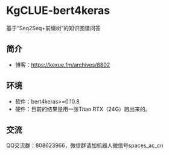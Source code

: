 # KgCLUE-bert4keras
基于“Seq2Seq+前缀树”的知识图谱问答

## 简介
- 博客：https://kexue.fm/archives/8802

## 环境
- 软件：bert4keras>=0.10.8
- 硬件：目前的结果是用一张Titan RTX（24G）跑出来的。

## 交流
QQ交流群：808623966，微信群请加机器人微信号spaces_ac_cn
